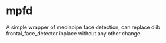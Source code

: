 # mpfd
A simple wrapper of mediapipe face detection, can replace dlib  frontal_face_detector inplace without any other change.
